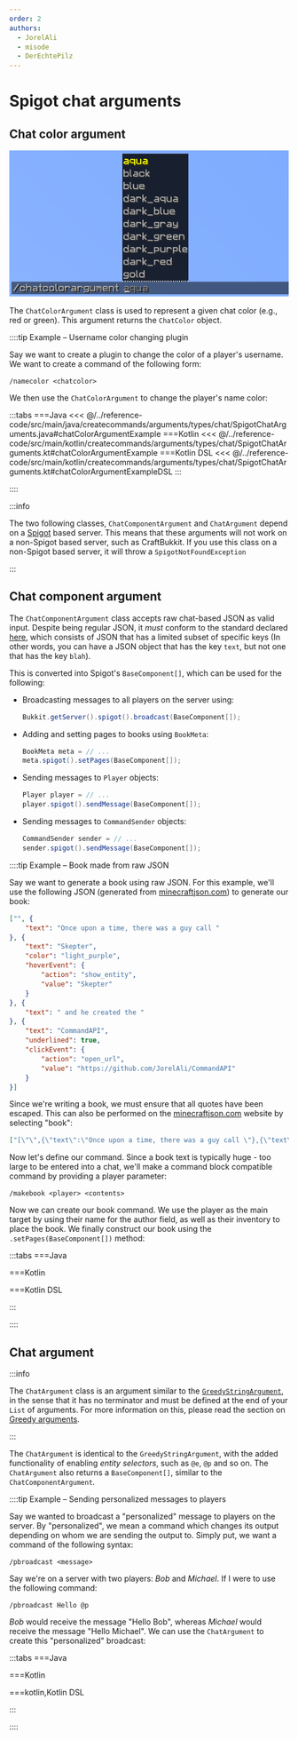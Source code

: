 ```yaml
---
order: 2
authors: 
  - JorelAli
  - misode
  - DerEchtePilz
---
```


# Spigot chat arguments

## Chat color argument

![Chatcolor argument in-game, displaying a list of Minecraft chat colors](/images/arguments/chatcolor.png)

The `ChatColorArgument` class is used to represent a given chat color (e.g., red or green). This argument returns the `ChatColor` object.

::::tip Example – Username color changing plugin

Say we want to create a plugin to change the color of a player's username. We want to create a command of the following form:

```mccmd
/namecolor <chatcolor>
```

We then use the `ChatColorArgument` to change the player's name color:

:::tabs
===Java
<<< @/../reference-code/src/main/java/createcommands/arguments/types/chat/SpigotChatArguments.java#chatColorArgumentExample
===Kotlin
<<< @/../reference-code/src/main/kotlin/createcommands/arguments/types/chat/SpigotChatArguments.kt#chatColorArgumentExample
===Kotlin DSL
<<< @/../reference-code/src/main/kotlin/createcommands/arguments/types/chat/SpigotChatArguments.kt#chatColorArgumentExampleDSL
:::

::::

:::info

The two following classes, `ChatComponentArgument` and `ChatArgument` depend on a [Spigot](https://www.spigotmc.org/) based server. This means that these arguments will not work on a non-Spigot based server, such as CraftBukkit. If you use this class on a non-Spigot based server, it will throw a `SpigotNotFoundException`

:::

## Chat component argument

The `ChatComponentArgument` class accepts raw chat-based JSON as valid input. Despite being regular JSON, it _must_ conform to the standard declared [here](https://minecraft.wiki/w/Raw_JSON_text_format), which consists of JSON that has a limited subset of specific keys (In other words, you can have a JSON object that has the key `text`, but not one that has the key `blah`).

This is converted into Spigot's `BaseComponent[]`, which can be used for the following:

- Broadcasting messages to all players on the server using:

  ````java
  Bukkit.getServer().spigot().broadcast(BaseComponent[]);
  ````

- Adding and setting pages to books using `BookMeta`:

  ```java
  BookMeta meta = // ...
  meta.spigot().setPages(BaseComponent[]);
  ```

- Sending messages to `Player` objects:

  ```java
  Player player = // ...
  player.spigot().sendMessage(BaseComponent[]);
  ```

- Sending messages to `CommandSender` objects:

  ```java
  CommandSender sender = // ...
  sender.spigot().sendMessage(BaseComponent[]);
  ```

::::tip Example – Book made from raw JSON

Say we want to generate a book using raw JSON. For this example, we'll use the following JSON (generated from [minecraftjson.com](https://minecraftjson.com/)) to generate our book:

```json
["", {
    "text": "Once upon a time, there was a guy call "
}, {
    "text": "Skepter",
    "color": "light_purple",
    "hoverEvent": {
        "action": "show_entity",
        "value": "Skepter"
    }
}, {
    "text": " and he created the "
}, {
    "text": "CommandAPI",
    "underlined": true,
    "clickEvent": {
        "action": "open_url",
        "value": "https://github.com/JorelAli/CommandAPI"
    }
}]
```

Since we're writing a book, we must ensure that all quotes have been escaped. This can also be performed on the [minecraftjson.com](https://minecraftjson.com/) website by selecting "book":

```json
["[\"\",{\"text\":\"Once upon a time, there was a guy call \"},{\"text\":\"Skepter\",\"color\":\"light_purple\",\"hoverEvent\":{\"action\":\"show_entity\",\"value\":\"Skepter\"}},{\"text\":\" and he created the \"},{\"text\":\"CommandAPI\",\"underlined\":true,\"clickEvent\":{\"action\":\"open_url\",\"value\":\"https://github.com/JorelAli/CommandAPI\"}}]"]
```

Now let's define our command. Since a book text is typically huge - too large to be entered into a chat, we'll make a command block compatible command by providing a player parameter:

```mccmd
/makebook <player> <contents>
```

Now we can create our book command. We use the player as the main target by using their name for the author field, as well as their inventory to place the book. We finally construct our book using the `.setPages(BaseComponent[])` method:

:::tabs
===Java

===Kotlin

===Kotlin DSL

:::

::::

## Chat argument

:::info

The `ChatArgument` class is an argument similar to the [`GreedyStringArgument`](../string-arguments#greedy-string-argument), in the sense that it has no terminator and must be defined at the end of your `List` of arguments. For more information on this, please read the section on [Greedy arguments](../string-arguments#greedy-string-argument).

:::

The `ChatArgument` is identical to the `GreedyStringArgument`, with the added functionality of enabling _entity selectors_, such as `@e`, `@p` and so on. The `ChatArgument` also returns a `BaseComponent[]`, similar to the `ChatComponentArgument`.

::::tip Example – Sending personalized messages to players

Say we wanted to broadcast a "personalized" message to players on the server. By "personalized", we mean a command which changes its output depending on whom we are sending the output to. Simply put, we want a command of the following syntax:

```mccmd
/pbroadcast <message>
```

Say we're on a server with two players: _Bob_ and _Michael_. If I were to use the following command:

```mccmd
/pbroadcast Hello @p
```

_Bob_ would receive the message "Hello Bob", whereas _Michael_ would receive the message "Hello Michael". We can use the `ChatArgument` to create this "personalized" broadcast:

:::tabs
===Java

===Kotlin

===kotlin,Kotlin DSL

:::

::::
